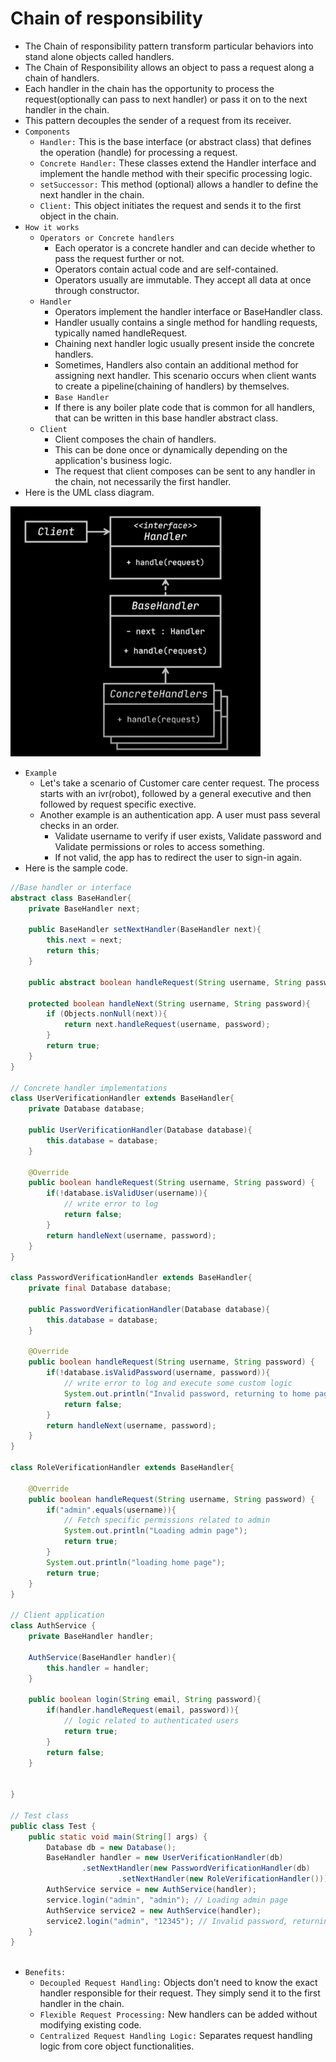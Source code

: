 # Chain of responsibility

- The Chain of responsibility pattern transform particular behaviors into stand alone objects called handlers.
- The Chain of Responsibility allows an object to pass a request along a chain of handlers. 
- Each handler in the chain has the opportunity to process the request(optionally can pass to next handler) or pass it on to the next 
  handler in the chain.
- This pattern decouples the sender of a request from its receiver.
- `Components`
  - `Handler:` This is the base interface (or abstract class) that defines the operation (handle) for processing a request. 
  - `Concrete Handler:` These classes extend the Handler interface and implement the handle method with their specific processing 
    logic.
  - `setSuccessor:` This method (optional) allows a handler to define the next handler in the chain.
  - `Client:` This object initiates the request and sends it to the first object in the chain.
- `How it works`
  - `Operators or Concrete handlers`
    - Each operator is a concrete handler and can decide whether to pass the request further or not.
    - Operators contain actual code and are self-contained.
    - Operators usually are immutable. They accept all data at once through constructor.
  - `Handler`  
    - Operators implement the handler interface or BaseHandler class. 
    - Handler usually contains a single method for handling requests, typically named handleRequest.
    - Chaining next handler logic usually present inside the concrete handlers.
    - Sometimes, Handlers also contain an additional method for assigning next handler. This scenario occurs when client wants to 
        create a pipeline(chaining of handlers) by themselves.
    - `Base Handler`
    - If there is any boiler plate code that is common for all handlers, that can be written in this base handler abstract class.
  - `Client`
    - Client composes the chain of handlers.
    - This can be done once or dynamically depending on the application's business logic.
    - The request that client composes can be sent to any handler in the chain, not necessarily the first handler.
- Here is the UML class diagram.

<img src="../../images/chain_of_responsibility.png" height=400 width=400>  

- `Example`
  - Let's take a scenario of Customer care center request. The process starts with an ivr(robot), followed by a general executive and 
    then followed by request specific exective.
  - Another example is an authentication app. A user must pass several checks in an order.
    - Validate username to verify if user exists, Validate password and Validate permissions or roles to access something.
    - If not valid, the app has to redirect the user to sign-in again.
- Here is the sample code.
  
```java
//Base handler or interface
abstract class BaseHandler{
    private BaseHandler next;

    public BaseHandler setNextHandler(BaseHandler next){
        this.next = next;
        return this;
    }

    public abstract boolean handleRequest(String username, String password);

    protected boolean handleNext(String username, String password){
        if (Objects.nonNull(next)){
            return next.handleRequest(username, password);
        }
        return true;
    }
}

// Concrete handler implementations
class UserVerificationHandler extends BaseHandler{
    private Database database;

    public UserVerificationHandler(Database database){
        this.database = database;
    }

    @Override
    public boolean handleRequest(String username, String password) {
        if(!database.isValidUser(username)){
            // write error to log
            return false;
        }
        return handleNext(username, password);
    }
}

class PasswordVerificationHandler extends BaseHandler{
    private final Database database;

    public PasswordVerificationHandler(Database database){
        this.database = database;
    }

    @Override
    public boolean handleRequest(String username, String password) {
        if(!database.isValidPassword(username, password)){
            // write error to log and execute some custom logic
            System.out.println("Invalid password, returning to home page");
            return false;
        }
        return handleNext(username, password);
    }
}

class RoleVerificationHandler extends BaseHandler{

    @Override
    public boolean handleRequest(String username, String password) {
        if("admin".equals(username)){
            // Fetch specific permissions related to admin
            System.out.println("Loading admin page");
            return true;
        }
        System.out.println("loading home page");
        return true;
    }
}

// Client application
class AuthService {
    private BaseHandler handler;

    AuthService(BaseHandler handler){
        this.handler = handler;
    }

    public boolean login(String email, String password){
        if(handler.handleRequest(email, password)){
            // logic related to authenticated users
            return true;
        }
        return false;
    }


}

// Test class
public class Test {
    public static void main(String[] args) {
        Database db = new Database();
        BaseHandler handler = new UserVerificationHandler(db)
                .setNextHandler(new PasswordVerificationHandler(db)
                        .setNextHandler(new RoleVerificationHandler()));
        AuthService service = new AuthService(handler);
        service.login("admin", "admin"); // Loading admin page
        AuthService service2 = new AuthService(handler);
        service2.login("admin", "12345"); // Invalid password, returning to home page
    }
}



```
- `Benefits:`
  - `Decoupled Request Handling:` Objects don't need to know the exact handler responsible for their request. They simply send it to the first handler in the chain.
  - `Flexible Request Processing:` New handlers can be added without modifying existing code.
  - `Centralized Request Handling Logic:` Separates request handling logic from core object functionalities.
